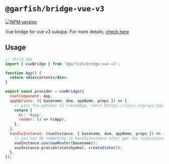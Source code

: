 # `@garfish/bridge-vue-v3`

[![NPM version](https://img.shields.io/npm/v/@garfish/bridge-vue-v3.svg?style=flat-square)](https://www.npmjs.com/package/@garfish/bridge-vue-v3)

Vue bridge for vue v3 subapp. For more details, [check here](https://www.garfishjs.org/guide/bridge)
## Usage

```jsx
// child app
import { vueBridge } from '@garfish/bridge-vue-v3';

function App() {
  return <div>content</div>;
}

export const provider = vueBridge({
  rootComponent: App,
  appOptions: ({ basename, dom, appName, props }) => {
    // pass the options to createApp. check hhttps://vuejs.org/api/application.html#createApp
    return {
      el: '#app',
      render: () => h(App),
    };
  },
  handleInstance: (vueInstance, { basename, dom, appName, props }) => {
    // you can do something in handleInstance after get the vueInstance
    vueInstance.use(newRouter(basename));
    vueInstance.provide(stateSymbol, createState());
  },
});

```

